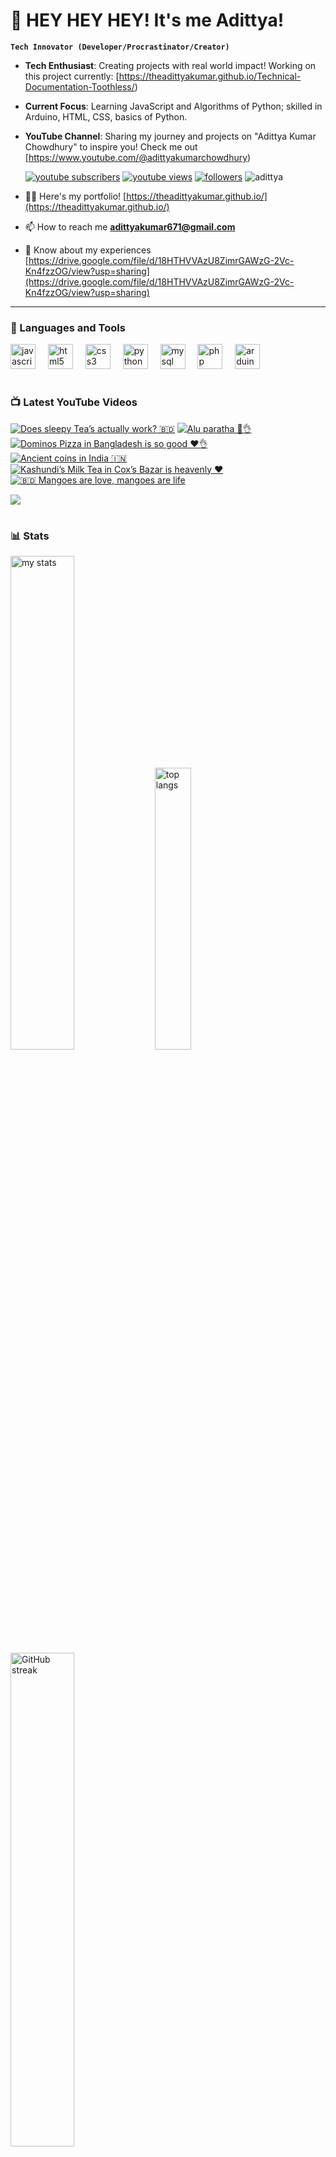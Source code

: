 # 👑 HEY HEY HEY! It's me Adittya!

**`Tech Innovator (Developer/Procrastinator/Creator)`**

- **Tech Enthusiast**: Creating projects with real world impact! Working on this project currently: [https://theadittyakumar.github.io/Technical-Documentation-Toothless/)
- **Current Focus**: Learning JavaScript and Algorithms of Python; skilled in Arduino, HTML, CSS, basics of Python.
- **YouTube Channel**: Sharing my journey and projects on "Adittya Kumar Chowdhury" to inspire you! Check me out [https://www.youtube.com/@adittyakumarchowdhury) 

   <p align="left">
      <a href="https://www.youtube.com/channel/UCu68HfYtlcXFI7kNhnSdspA?sub_confirmation=1">
         <img alt="youtube subscribers" title="Subscribe to my YouTube channel" src="https://custom-icon-badges.demolab.com/youtube/channel/subscribers/UCu68HfYtlcXFI7kNhnSdspA?color=%23E05D44&label=SUBSCRIBE&logo=video&logoColor=white&style=for-the-badge&labelColor=CE4630"/></a> 
      <a href="https://www.youtube.com/c/adittyakumarchowdhury">
         <img alt="youtube views" title="YouTube views" src="https://custom-icon-badges.demolab.com/youtube/channel/views/UCu68HfYtlcXFI7kNhnSdspA?color=%23E1AD0E&logo=eye&logoColor=white&style=for-the-badge&labelColor=C79600"/></a> 
      <a href="https://github.com/TheAdittyaKumar?tab=followers">
         <img alt="followers" title="Follow me on Github" src="https://custom-icon-badges.demolab.com/github/followers/TheAdittyaKumar?color=236ad3&labelColor=1155ba&style=for-the-badge&logo=person-add&label=Follow&logoColor=white"/></a>
      <img src="https://komarev.com/ghpvc/?username=TheAdittyaKumar&label=Profile%20views&color=0e75b6&style=flat" alt="adittya" />
   </p>


- 👨‍💻 Here's my portfolio! [https://theadittyakumar.github.io/](https://theadittyakumar.github.io/)

- 📫 How to reach me **adittyakumar671@gmail.com**

- 📄 Know about my experiences [https://drive.google.com/file/d/18HTHVVAzU8ZimrGAWzG-2Vc-Kn4fzzOG/view?usp=sharing](https://drive.google.com/file/d/18HTHVVAzU8ZimrGAWzG-2Vc-Kn4fzzOG/view?usp=sharing)

---

### 🧰 Languages and Tools

<div align="left">
  <img src="https://cdn.jsdelivr.net/gh/devicons/devicon/icons/javascript/javascript-original.svg" height="40" alt="javascript logo"  />
  <img width="12" />
  <img src="https://cdn.jsdelivr.net/gh/devicons/devicon/icons/html5/html5-original.svg" height="40" alt="html5 logo"  />
  <img width="12" />
  <img src="https://cdn.jsdelivr.net/gh/devicons/devicon/icons/css3/css3-original.svg" height="40" alt="css3 logo"  />
  <img width="12" />
  <img src="https://cdn.jsdelivr.net/gh/devicons/devicon/icons/python/python-original.svg" height="40" alt="python logo"  />
  <img width="12" />
  <img src="https://cdn.jsdelivr.net/gh/devicons/devicon/icons/mysql/mysql-original.svg" height="40" alt="mysql logo"  />
  <img width="12" />
  <img src="https://cdn.jsdelivr.net/gh/devicons/devicon/icons/php/php-original.svg" height="40" alt="php logo"  />
  <img width="12" />
  <img src="https://cdn.jsdelivr.net/gh/devicons/devicon/icons/arduino/arduino-original.svg" height="40" alt="arduino logo"  />
</div>


#

### 📺 Latest YouTube Videos

<!-- BEGIN YOUTUBE-CARDS -->
[![Does sleepy Tea’s actually work? 🇧🇩](https://ytcards.demolab.com/?id=IfOt2MsHPYI&title=Does+sleepy+Tea%E2%80%99s+actually+work%3F+%F0%9F%87%A7%F0%9F%87%A9&lang=en&timestamp=1749723868&background_color=%230d1117&title_color=%23ffffff&stats_color=%23dedede&max_title_lines=1&width=250&border_radius=5 "Does sleepy Tea’s actually work? 🇧🇩")](https://www.youtube.com/shorts/IfOt2MsHPYI)
[![Alu paratha 🥹👌](https://ytcards.demolab.com/?id=RVAjHUDn5Mc&title=Alu+paratha+%F0%9F%A5%B9%F0%9F%91%8C&lang=en&timestamp=1749657983&background_color=%230d1117&title_color=%23ffffff&stats_color=%23dedede&max_title_lines=1&width=250&border_radius=5 "Alu paratha 🥹👌")](https://www.youtube.com/shorts/RVAjHUDn5Mc)
[![Dominos Pizza in Bangladesh is so good ❤️👌](https://ytcards.demolab.com/?id=KXatLn0BYbw&title=Dominos+Pizza+in+Bangladesh+is+so+good+%E2%9D%A4%EF%B8%8F%F0%9F%91%8C&lang=en&timestamp=1749580490&background_color=%230d1117&title_color=%23ffffff&stats_color=%23dedede&max_title_lines=1&width=250&border_radius=5 "Dominos Pizza in Bangladesh is so good ❤️👌")](https://www.youtube.com/shorts/KXatLn0BYbw)
[![Ancient coins in India 🇮🇳](https://ytcards.demolab.com/?id=tk-F2GattSg&title=Ancient+coins+in+India+%F0%9F%87%AE%F0%9F%87%B3&lang=en&timestamp=1749481144&background_color=%230d1117&title_color=%23ffffff&stats_color=%23dedede&max_title_lines=1&width=250&border_radius=5 "Ancient coins in India 🇮🇳")](https://www.youtube.com/shorts/tk-F2GattSg)
[![Kashundi’s Milk Tea in Cox’s Bazar is heavenly ❤️](https://ytcards.demolab.com/?id=xL2cXxFaBSg&title=Kashundi%E2%80%99s+Milk+Tea+in+Cox%E2%80%99s+Bazar+is+heavenly+%E2%9D%A4%EF%B8%8F&lang=en&timestamp=1749425499&background_color=%230d1117&title_color=%23ffffff&stats_color=%23dedede&max_title_lines=1&width=250&border_radius=5 "Kashundi’s Milk Tea in Cox’s Bazar is heavenly ❤️")](https://www.youtube.com/shorts/xL2cXxFaBSg)
[![🇧🇩 Mangoes are love, mangoes are life](https://ytcards.demolab.com/?id=GrM-KTn9YPg&title=%F0%9F%87%A7%F0%9F%87%A9+Mangoes+are+love%2C+mangoes+are+life&lang=en&timestamp=1749367727&background_color=%230d1117&title_color=%23ffffff&stats_color=%23dedede&max_title_lines=1&width=250&border_radius=5 "🇧🇩 Mangoes are love, mangoes are life")](https://www.youtube.com/shorts/GrM-KTn9YPg)
<!-- END YOUTUBE-CARDS -->

[<img src="https://custom-icon-badges.demolab.com/badge/-Subscribe%20For%20More-red?style=for-the-badge&logo=video&logoColor=white"/>](https://www.youtube.com/channel/UCu68HfYtlcXFI7kNhnSdspA?sub_confirmation=1)

#

### 📊 Stats

<div align="left">
  <img alt="my stats" width="45%" src="https://github-readme-stats.vercel.app/api?username=TheAdittyaKumar&show_icons=true&hide_border=true&theme=vision-friendly-dark" />
  <img alt="top langs" width="34%" src="https://github-readme-stats.vercel.app/api/top-langs/?username=TheAdittyaKumar&layout=compact&hide_border=true&theme=vision-friendly-dark" />
  <img alt="GitHub streak" width="45%" src="https://github-readme-streak-stats.herokuapp.com/?user=TheAdittyaKumar&theme=vision-friendly-dark&hide_border=true" />

</div>



<!-- ![GitHub Streak](https://streak-stats.demolab.com?user=TheAdittyaKumar&theme=swift&border_radius=4.5) -->
#

